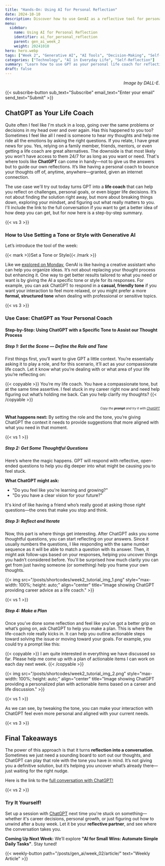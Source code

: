 ```yaml
---
title: "Hands-On: Using AI for Personal Reflection"  
date: 2024-10-10
description: Discover how to use GenAI as a reflective tool for personal growth and decision-making  
menu:  
  sidebar:  
    name: Using AI for Personal Reflection  
    identifier: ai_for_personal_reflection  
    parent: gen_ai_week_2
    weight: 20241010   
hero: hero.webp  
tags: ["Week 2", "Generative AI", "AI Tools", "Decision-Making", "Self-Improvement"]  
categories: ["Technology", "AI in Everyday Life", "Self-Reflection"]  
summary: "Learn how to use GPT as your personal life coach for reflection and personal growth."  
draft: false  
---
```



<p style="text-align: right;">
<em>Image by DALL-E.</em>
</p>

{{< subscribe-button sub_text="Subscribe" email_text="Enter your email" send_text="Submit" >}}


## ChatGPT as Your Life Coach

Quite often I feel like I'm stuck in a loop, going over the same problems or decisions in my head over and over again. Has this happened to you too? Sometimes I feel like all I need is someone to hear my thoughts and help me ride all the emotions by asking the right questions. If you relate, I have great news for you. Yes, relying on a family member, friends, mentors, or even getting a life coach are great alternatives. The downside is that most likely you won't have access to them 24/7 for as long as you want or need. That's where tools like **ChatGPT** can come in handy—not to give us the answers but to guide our own reflections. It’s like having a personal coach to bounce your thoughts off of, anytime, anywhere—granted, given an internet connection.


The use case we'll try out today turns GPT into a **life coach** that can help you reflect on challenges, personal goals, or even bigger life decisions. It’s not about finding *the* solution right away, but more about breaking things down, exploring your mindset, and figuring out what really matters to you. I'll include the link to the full conversation if you want to get a better idea of how deep you can get, but for now here is a step-by-step summary.

{{< vs 3 >}}


### How to Use Setting a Tone or Style with Generative AI

Let’s introduce the tool of the week:

{{< mark >}}Set a Tone or Style{{< /mark >}}

Like we [explored on Monday](/posts/gen_ai/week_02/article/), GenAI is like having a creative assistant who can help you organize ideas. It’s not about replacing your thought process but enhancing it. One way to get better results tailored to what you need or want is by giving the AI a specific tone or style for its responses. For example, you can ask ChatGPT to respond in a **casual, friendly tone** if you want your interaction to feel more relaxed, or you might prefer a more **formal, structured tone** when dealing with professional or sensitive topics.

{{< vs 3 >}}

### Use Case: ChatGPT as Your Personal Coach

#### Step-by-Step: Using ChatGPT with a Specific Tone to Assist our Thought Process

##### Step 1: Set the Scene — Define the Role and Tone

First things first, you’ll want to give GPT a little context. You’re essentially asking it to play a role, and for this scenario, it’ll act as your compassionate life coach. Let it know what you’re dealing with or what area of your life you’re reflecting on:

{{< copyable >}}
You’re my life coach. You have a compassionate tone, but at the same time assertive. I feel stuck in my career right now and need help figuring out what’s holding me back. Can you help clarify my thoughts?
{{< /copyable >}}


  <p style="text-align: right; font-size: 10px;">
  <em>Copy the <b>prompt</b> and try it with <a href="https://chatgpt.com">ChatGPT</a></em>
  </p>


**What happens next:** By setting the role and the tone, you’re giving ChatGPT the context it needs to provide suggestions that more aligned with what you need in that moment.


{{< vs 1 >}}



##### Step 2: Get Some Thoughtful Questions

Here’s where the magic happens. GPT will respond with reflective, open-ended questions to help you dig deeper into what might be causing you to feel stuck.

**What ChatGPT might ask:**
- "Do you feel like you're learning and growing?"
- "Do you have a clear vision for your future?"

It's kind of like having a friend who’s really good at asking those *right* questions—the ones that make you stop and think.

##### Step 3: Reflect and Iterate

Now, this part is where things get interesting. After ChatGPT asks you some thoughtful questions, you can start reflecting on your answers. Since it usually numbers the questions, I like responding with the same number sequence as it will be able to match a question with its answer. Then, it might ask follow-ups based on your responses, helping you uncover things you hadn’t considered before. You'll be surprised how much clarity you can get from just having someone (or something) help you frame your own thoughts.

{{< img src="/posts/shortcodes/week2_tutorial_img_1.png" style="max-width: 100%; height: auto;" align="center" title="Image showing ChatGPT providing career advice as a life coach." >}}


{{< vs 1 >}}


##### Step 4: Make a Plan

Once you’ve done some reflection and feel like you’ve got a better grip on what’s going on, ask ChatGPT to help you make a plan. This is where the life-coach role really kicks in. It can help you outline actionable steps toward solving the issue or moving toward your goals. For example, you could try a prompt like this:


{{< copyable >}}
I am quite interested in everything we have discussed so far. Please help me come up with a plan of actionable items I can work on each day next week.
{{< /copyable >}}


{{< img src="/posts/shortcodes/week2_tutorial_img_2.png" style="max-width: 100%; height: auto;" align="center" title="Image showing ChatGPT providing a personalized plan with actionable items based on a career and life discussion." >}}


{{< vs 1 >}}



As we can see, by tweaking the tone, you can make your interaction with ChatGPT feel even more personal and aligned with your current needs.


{{< vs 3 >}}


## Final Takeaways

The power of this approach is that it turns **reflection into a conversation**. Sometimes we just need a sounding board to sort out our thoughts, and ChatGPT can play that role with the tone you have in mind. It’s not giving you a definitive solution, but it’s helping you uncover what’s already there—just waiting for the right nudge.

Here is the link to the [full conversation with ChatGPT!](https://chatgpt.com/share/6708409e-75dc-8003-9519-99dd34c0d556)


{{< vs 2 >}}


### Try It Yourself!
Set up a session with [ChatGPT](https://chatgpt.com) next time you're stuck on something—whether it's career decisions, personal growth, or just figuring out how to unwind after a busy week. Let it be your **reflective partner**, and see where the conversation takes you.


**Coming Up Next Week:** We’ll explore **"AI for Small Wins: Automate Simple Daily Tasks"**. Stay tuned!



{{< weekly-button path="/posts/gen_ai/week_02/article/" text="Weekly Article" >}}

